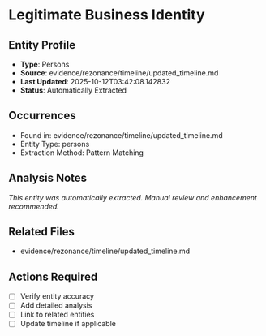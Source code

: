 # Legitimate Business Identity

## Entity Profile
- **Type**: Persons
- **Source**: evidence/rezonance/timeline/updated_timeline.md
- **Last Updated**: 2025-10-12T03:42:08.142832
- **Status**: Automatically Extracted

## Occurrences
- Found in: evidence/rezonance/timeline/updated_timeline.md
- Entity Type: persons
- Extraction Method: Pattern Matching

## Analysis Notes
*This entity was automatically extracted. Manual review and enhancement recommended.*

## Related Files
- evidence/rezonance/timeline/updated_timeline.md

## Actions Required
- [ ] Verify entity accuracy
- [ ] Add detailed analysis
- [ ] Link to related entities
- [ ] Update timeline if applicable
